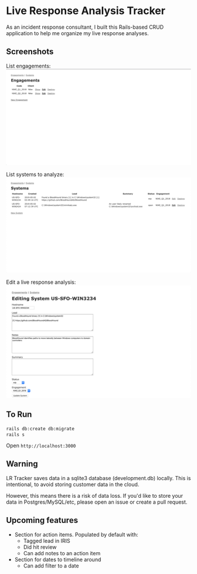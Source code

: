 # Live Response Analysis Tracker

As an incident response consultant, I built this Rails-based CRUD application to help me organize my live response analyses.

## Screenshots

List engagements:
![Engagements](screenshots/engagements.png)  

List systems to analyze:
![Systems](screenshots/systems.png)  

Edit a live response analysis:
![Edit LR](screenshots/edit_system.png)


## To Run

```
rails db:create db:migrate
rails s
```

Open `http://localhost:3000`

## Warning

LR Tracker saves data in a sqlite3 database (development.db) locally. This is intentional, to avoid storing customer data in the cloud.

However, this means there is a risk of data loss. If you'd like to store your data in Postgres/MySQL/etc, please open an issue or create a pull request.

## Upcoming features

- Section for action items. Populated by default with:
    - Tagged lead in IRIS
    - Did hit review
    - Can add notes to an action item
- Section for dates to timeline around
    - Can add filter to a date
